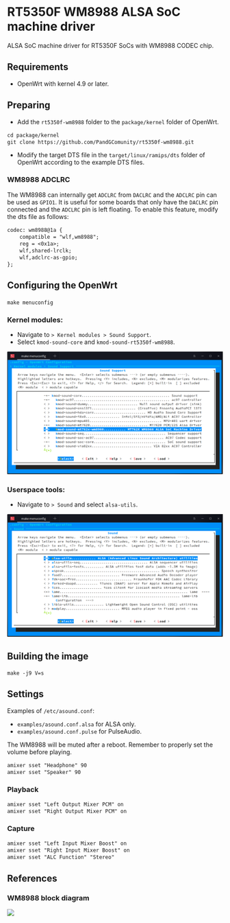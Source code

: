 RT5350F WM8988 ALSA SoC machine driver
=====================================

ALSA SoC machine driver for RT5350F SoCs with WM8988 CODEC chip.

## Requirements

* OpenWrt with kernel 4.9 or later.

## Preparing

* Add the `rt5350f-wm8988` folder to the `package/kernel` folder of OpenWrt.
```
cd package/kernel
git clone https://github.com/PandGComunity/rt5350f-wm8988.git
```
* Modify the target DTS file in the `target/linux/ramips/dts` folder of OpenWrt according to the example DTS files.

### WM8988 ADCLRC

The WM8988 can internally get `ADCLRC` from `DACLRC` and the `ADCLRC` pin can be used as `GPIO1`. It is useful for some boards that only have the `DACLRC` pin connected and the `ADCLRC` pin is left floating. To enable this feature, modify the dts file as follows:
```
codec: wm8988@1a {
	compatible = "wlf,wm8988";
	reg = <0x1a>;
	wlf,shared-lrclk;
	wlf,adclrc-as-gpio;
};
```

## Configuring the OpenWrt

`make menuconfig`

### Kernel modules:

* Navigate to `> Kernel modules > Sound Support`.
* Select `kmod-sound-core` and `kmod-sound-rt5350f-wm8988`.

<img src="docs/kmod.png">

### Userspace tools:

* Navigate to `> Sound` and select `alsa-utils`.

<img src="docs/alsa-utils.png">

## Building the image

`make -j9 V=s`

## Settings

Examples of `/etc/asound.conf`:

* `examples/asound.conf.alsa` for ALSA only.
* `examples/asound.conf.pulse` for PulseAudio.

The WM8988 will be muted after a reboot. Remember to properly set the volume before playing.

```
amixer sset "Headphone" 90
amixer sset "Speaker" 90
```

### Playback

```
amixer sset "Left Output Mixer PCM" on
amixer sset "Right Output Mixer PCM" on
```

### Capture

```
amixer sset "Left Input Mixer Boost" on
amixer sset "Right Input Mixer Boost" on
amixer sset "ALC Function" "Stereo"
```

## References

### WM8988 block diagram

<img src="docs/wm8988blkdiag.png">

